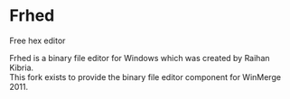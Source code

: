 # Frhed
Free hex editor

Frhed is a binary file editor for Windows which was created by Raihan Kibria.  
This fork exists to provide the binary file editor component for WinMerge 2011.

